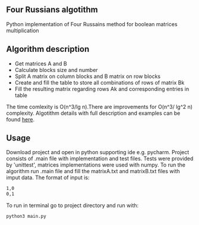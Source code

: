 
## Four Russians algotithm

Python implementation of Four Russains method for boolean matrices multiplication

## Algorithm description
- Get matrices A and B
- Calculate blocks size and number
- Split A matrix on column blocks and B matrix on row blocks
- Create and fill the table to store all combinations of rows of matrix Bk
- Fill the resulting matrix regarding rows Ak and corresponding entries in table

The time comlexity is O(n^3/lg n).There are improvements for O(n^3/ lg^2 n) complexity. 
Algotithm details with full description and examples can be found [here][df1].

## Usage
Download project and open in python supporting ide e.g. pycharm. Project consists of .main file with implementation and test files. Tests were provided by 'unittest', matrices implementations were used with numpy. 
To run the algorithm run .main file and fill the matrixA.txt and matrixB.txt files with imput data.
The format of input is:

```sh
1,0
0,1
```

To run in terminal go to project directory and run with:


```sh
python3 main.py
```

   [df1]: <https://louridas.github.io/rwa/assignments/four-russians/>
